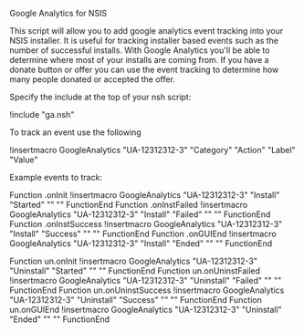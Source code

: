 Google Analytics for NSIS

This script will allow you to add google analytics event tracking into your NSIS installer. It is useful for tracking installer based events such as the number of successful installs. With Google Analytics you'll be able to determine where most of your installs are coming from. If you have a donate button or offer you can use the event tracking to determine how many people donated or accepted the offer.

Specify the include at the top of your nsh script:

!include "ga.nsh"

To track an event use the following

!insertmacro GoogleAnalytics "UA-12312312-3" "Category" "Action" "Label" "Value"

Example events to track:

Function .onInit
    !insertmacro GoogleAnalytics "UA-12312312-3" "Install" "Started" "" ""
FunctionEnd
Function .onInstFailed
    !insertmacro GoogleAnalytics "UA-12312312-3" "Install" "Failed" "" ""
FunctionEnd
Function .onInstSuccess
    !insertmacro GoogleAnalytics "UA-12312312-3" "Install" "Success" "" ""
FunctionEnd
Function .onGUIEnd
    !insertmacro GoogleAnalytics "UA-12312312-3" "Install" "Ended" "" ""
FunctionEnd

Function un.onInit
    !insertmacro GoogleAnalytics "UA-12312312-3" "Uninstall" "Started" "" ""
FunctionEnd
Function un.onUninstFailed
    !insertmacro GoogleAnalytics "UA-12312312-3" "Uninstall" "Failed" "" ""
FunctionEnd
Function un.onUninstSuccess
    !insertmacro GoogleAnalytics "UA-12312312-3" "Uninstall" "Success" "" ""
FunctionEnd
Function un.onGUIEnd
    !insertmacro GoogleAnalytics "UA-12312312-3" "Uninstall" "Ended" "" ""
FunctionEnd
